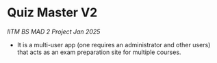 # Quiz Master V2 
*IITM BS MAD 2 Project Jan 2025*

- It is a multi-user app (one requires an administrator and other users) that acts as an exam preparation site for multiple courses.